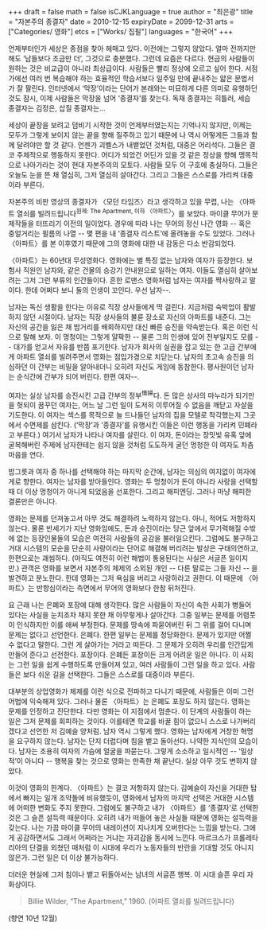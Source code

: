 +++
draft = false
math = false
isCJKLanguage = true
author = "최은광"
title = "자본주의 종결자"
date = 2010-12-15
expiryDate = 2099-12-31
arts = ["Categories/ 영화"]
etcs = ["Works/ 집필"]
languages = "한국어"
+++

언제부터인가 세상은 종점을 찾아 헤매고 있다. 이전에는 그렇지 않았다. 얼마 전까지만 해도 ‘남들보다 조금만 더’, 그것으로 충분했다. 그런데 요즘은 다르다. 현금의 사람들이 원하는 것은 비교급이 아니라 최상급이다. 사람들은 빨리 정상에 오르고 싶어 한다. 서점가에선 여러 번 복습해야 하는 효율적인 학습서보다 일주일 만에 끝내주는 얇은 문법서가 잘 팔린다. 인터넷에서 ‘막장’이라는 단어가 본래와는 미묘하게 다른 의미로 유행하던 것도 잠시, 이제 사람들은 막장을 넘어 ‘종결자’를 찾는다. 독재 종결자는 히틀러, 세습 종결자는 김정은, 삽질 종결자는...  
  
세상이 끝장을 보려고 덤비기 시작한 것이 언제부터였는지는 기억나지 않지만, 이제는 모두가 그렇게 보이지 않는 끝을 향해 질주하고 있기 때문에 나 역시 어떻게든 그들과 함께 달려야만 할 것 같다. 언젠가 괴벨스가 내뱉었던 것처럼, 대중은 어리석다. 그들은 결코 주체적으로 행동하지 못한다. 어디가 되었건 어딘가 있을 것 같은 정상을 향해 맹목적으로 나아가라는 것이 현대 자본주의의 모토다. 사람들 모두 이 구호에 충실하다. 그들은 오늘도 눈을 뜬 채 열심히, 그저 열심히 살아간다. 그리고 그들은 스스로를 가리켜 대중이라 부른다.  
  
자본주의 비판 영상의 종결자가 〈모던 타임즈〉라고 생각하고 있을 무렵, 나는 〈아파트 열쇠를 빌려드립니다<sup>원제: The Apartment, 이하 〈아파트〉</sup>〉를 보았다. 마이클 무어가 문제작들을 터뜨리기 이전의 일이었다. 경우에 따라 나는 무어의 정신 나간 영화 -- 혹은 중얼거리는 필름의 나열 -- 몇 편을 내 ‘종결자 리스트’에 올려놓을 수도 있었다. 그러나 〈아파트〉를 본 이후였기 때문에 그의 영화에 대한 내 감동은 다소 반감되었다.  
  
〈아파트〉는 60년대 무성영화다. 영화에는 별 특징 없는 남자와 여자가 등장한다. 보험사 직원인 남자와, 같은 건물의 승강기 안내원으로 일하는 여자. 이들도 열심히 살아보려는 그저 그런 부류의 인간들이다. 흔한 로맨스 영화처럼 남자는 여자를 짝사랑하고 말이다. 한데 어쩌다 보니 둘의 인생이 꼬인다. 우선 남자--.  
  
남자는 독신 생활을 한다는 이유로 직장 상사들에게 딱 걸린다. 지금처럼 숙박업이 활발하지 않던 시절이다. 남자는 직장 상사들의 불륜 장소로 자신의 아파트를 내준다. 그는 자신의 공간을 잃은 채 밤거리를 배회하지만 대신 빠른 승진을 약속받는다. 혹은 이런 식으로 말해 보자. 이 멍청이는 그렇게 얄팍한 -- 물론 그의 인생에 있어 전부일지도 모를 -- 대가를 얻고서 자유를 반쯤 포기한다. 남자가 회사의 실권을 잡고 있는 한 고급 간부에게 아파트 열쇠를 빌려주면서 영화는 점입가경으로 치닫는다. 남자의 초고속 승진을 의심하던 이 간부는 비밀을 알아내더니 오히려 자신도 게임에 동참한다. 평사원이던 남자는 순식간에 간부가 되어 버린다. 한편 여자--.  
   
여자는 실상 남자를 승진시킨 고급 간부의 정부<sup>情婦</sup>다. 돈 많은 상사의 마누라가 되기만을 헛되이 꿈꾸던 여자는, 어느 날 그런 일이 도저히 이루어질 수 없음을 깨닫고 자살을 기도한다. 이 여자는 섹스를 목적으로 늘 드나들던 남자의 집을 모텔로 착각했는지 그곳에서 수면제를 삼킨다. (‘막장’과 ‘종결자’를 유행시킨 이들은 이런 행동을 가리켜 민폐라고 부른다.) 여기서 남자가 나타나 여자를 살린다. 이 여자, 돈이라는 장밋빛 유혹 앞에 굴복해버린 주제에 남자한테는 쉽지 않을 것처럼 도도하게 굴던 멍청한 이 여자도 차츰 마음을 연다.  
   
밥그릇과 여자 중 하나를 선택해야 하는 마지막 순간에, 남자는 의심의 여지없이 여자에게로 향한다. 여자는 남자를 받아들인다. 영화는 두 멍청이가 돈이 아니라 사랑을 선택할 때 더 이상 멍청이가 아니게 되었음을 선포한다. 그리고 해피엔딩. 그러나 마냥 해피한 결론만은 아니다.  
  
영화는 문제를 던져놓고서 아무 것도 해결하려 노력하지 않는다. 아니, 적어도 저항하지 않는다. 물론 반세기가 지난 영화임에도, 돈과 승진이라는 당근 앞에서 무기력해질 수밖에 없는 등장인물들의 모습은 여전히 사람들의 공감을 불러일으킨다. 그럼에도 불구하고 거대 시스템의 모순을 단순히 사랑이라는 단어로 해결해 버리려는 발상은 구태의연하고, 한편으로는 괘씸하다. (아직도 여전히 이런 해법이 통용된다는 사실은 서글픈 일이지만.) 관객은 영화를 보면서 자본주의 체제의 소외된 개인 -- 다른 말로는 그들 자신 -- 을 발견하고 분노한다. 한데 영화는 그저 욕심을 버리고 사랑하라고 권한다. 이 때문에 〈아파트〉는 반항심이라는 측면에서 무어의 영화보다 한참 뒤처진다.  
  
요 근래 나는 은폐와 포장에 대해 생각한다. 많은 사람들이 자신이 속한 사회가 병들어 있다는 사실을 눈치조차 채지 못한 채 아무렇게나 살아간다. 그중 일부는 문제를 어렴풋이 인식하지만 이를 애써 부정한다. 문제를 땅속에 파묻어버린 뒤 그 위를 걸어 다니며 문제는 없다고 선언한다. 은폐다. 한편 일부는 문제를 정당화한다. 문제가 있지만 어쩔 수 없다고 말한다. 그런 게 살아가는 거라고 떠든다. 그 문제가 오히려 우리를 인간답게 만들어 준다고 선전한다. 포장이다. 은폐든 포장이든 크게 어려운 일은 아니다. 이 사회는 그런 일을 쉽게 수행하도록 만들어져 있고, 여러 사람들이 그런 일을 하고 있다. 사람들은 보다 쉬운 길을 선택한다. 그들은 스스로를 대중이라 부른다.  
   
대부분의 상업영화가 체제를 이런 식으로 전파하고 다니기 때문에, 사람들은 이미 그런 어법에 익숙해져 있다. 그러나 물론 〈아파트〉는 은폐도 포장도 하지 않는다. 영화는 문제를 인정하고 진단한다. 다만 영화는 이 지점에서 멈춘다. 이 단계의 사람들이 하는 일은 그저 문제를 회피하는 것이다. 이를테면 학교를 바꿀 힘이 없으니 스스로 나가버리겠다고 선언한 저 김예슬 양처럼. 남자 역시 그렇게 했다. 영화는 남자에게 거창한 혁명을 요구하지 않는다. 남자는 단지 더럽다며 침을 뱉고 돌아선다. 나약한 지식인의 모습이다. 남자는 조용히 여자의 가슴에 얼굴을 파묻는다. 그렇게 소소하고 일시적인 -- ‘일상적’이 아니다 -- 행복을 찾는 것으로 영화는 만족한 채 끝난다. 실상 아무 것도 변하지 않았다.  
  
이것이 영화의 한계다. 〈아파트〉는 결코 저항하지 않는다. 김예슬이 자신을 거대한 탑에서 빠지는 일개 조약돌에 비유했듯이, 영화에서 남자의 마지막 선택은 거대한 시스템에 어떠한 변화도 주지 못한다. 그럼에도 불구하고 내가 〈아파트〉를 ‘종결자’로 선택한 것은 그 슬픈 설득력 때문이다. 오히려 내가 떠들어 놓은 사실들 때문에 영화는 설득력을 갖는다. 나는 가끔 마이클 무어의 내레이션이 지나치게 오버한다는 느낌을 받는다. 그에게 공감하면서도 그래서 어쩌라는 거냐는 자괴감을 동시에 느낀다. 마르크스가 프롤레타리아의 단결을 외쳤던 때처럼 이 시대에 우리가 노동자들의 반란을 기대할 것도 아니지 않은가. 그런 일은 더 이상 불가능하다.  
   
더러운 현실에 그저 침이나 뱉고 뒤돌아서는 남녀의 서글픈 행복. 이 시대 슬픈 우리 자화상이다.

> Billie Wilder, “The Apartment,” 1960. (아파트 열쇠를 빌려드립니다)

(향연 10년 12월)